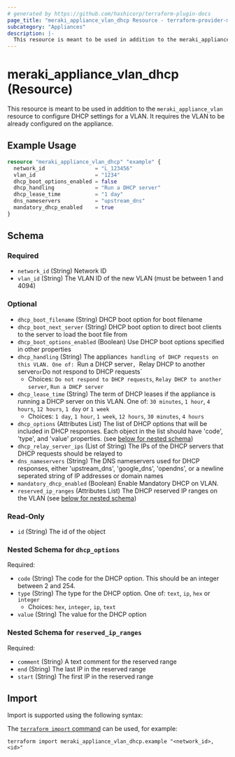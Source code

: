 ```yaml
---
# generated by https://github.com/hashicorp/terraform-plugin-docs
page_title: "meraki_appliance_vlan_dhcp Resource - terraform-provider-meraki"
subcategory: "Appliances"
description: |-
  This resource is meant to be used in addition to the meraki_appliance_vlan resource to configure DHCP settings for a VLAN. It requires the VLAN to be already configured on the appliance.
---
```


# meraki_appliance_vlan_dhcp (Resource)

This resource is meant to be used in addition to the `meraki_appliance_vlan` resource to configure DHCP settings for a VLAN. It requires the VLAN to be already configured on the appliance.

## Example Usage

```terraform
resource "meraki_appliance_vlan_dhcp" "example" {
  network_id                = "L_123456"
  vlan_id                   = "1234"
  dhcp_boot_options_enabled = false
  dhcp_handling             = "Run a DHCP server"
  dhcp_lease_time           = "1 day"
  dns_nameservers           = "upstream_dns"
  mandatory_dhcp_enabled    = true
}
```

<!-- schema generated by tfplugindocs -->
## Schema

### Required

- `network_id` (String) Network ID
- `vlan_id` (String) The VLAN ID of the new VLAN (must be between 1 and 4094)

### Optional

- `dhcp_boot_filename` (String) DHCP boot option for boot filename
- `dhcp_boot_next_server` (String) DHCP boot option to direct boot clients to the server to load the boot file from
- `dhcp_boot_options_enabled` (Boolean) Use DHCP boot options specified in other properties
- `dhcp_handling` (String) The appliance`s handling of DHCP requests on this VLAN. One of: `Run a DHCP server`, `Relay DHCP to another server` or `Do not respond to DHCP requests`
  - Choices: `Do not respond to DHCP requests`, `Relay DHCP to another server`, `Run a DHCP server`
- `dhcp_lease_time` (String) The term of DHCP leases if the appliance is running a DHCP server on this VLAN. One of: `30 minutes`, `1 hour`, `4 hours`, `12 hours`, `1 day` or `1 week`
  - Choices: `1 day`, `1 hour`, `1 week`, `12 hours`, `30 minutes`, `4 hours`
- `dhcp_options` (Attributes List) The list of DHCP options that will be included in DHCP responses. Each object in the list should have 'code', 'type', and 'value' properties. (see [below for nested schema](#nestedatt--dhcp_options))
- `dhcp_relay_server_ips` (List of String) The IPs of the DHCP servers that DHCP requests should be relayed to
- `dns_nameservers` (String) The DNS nameservers used for DHCP responses, either 'upstream_dns', 'google_dns', 'opendns', or a newline seperated string of IP addresses or domain names
- `mandatory_dhcp_enabled` (Boolean) Enable Mandatory DHCP on VLAN.
- `reserved_ip_ranges` (Attributes List) The DHCP reserved IP ranges on the VLAN (see [below for nested schema](#nestedatt--reserved_ip_ranges))

### Read-Only

- `id` (String) The id of the object

<a id="nestedatt--dhcp_options"></a>
### Nested Schema for `dhcp_options`

Required:

- `code` (String) The code for the DHCP option. This should be an integer between 2 and 254.
- `type` (String) The type for the DHCP option. One of: `text`, `ip`, `hex` or `integer`
  - Choices: `hex`, `integer`, `ip`, `text`
- `value` (String) The value for the DHCP option


<a id="nestedatt--reserved_ip_ranges"></a>
### Nested Schema for `reserved_ip_ranges`

Required:

- `comment` (String) A text comment for the reserved range
- `end` (String) The last IP in the reserved range
- `start` (String) The first IP in the reserved range

## Import

Import is supported using the following syntax:

The [`terraform import` command](https://developer.hashicorp.com/terraform/cli/commands/import) can be used, for example:

```shell
terraform import meraki_appliance_vlan_dhcp.example "<network_id>,<id>"
```
